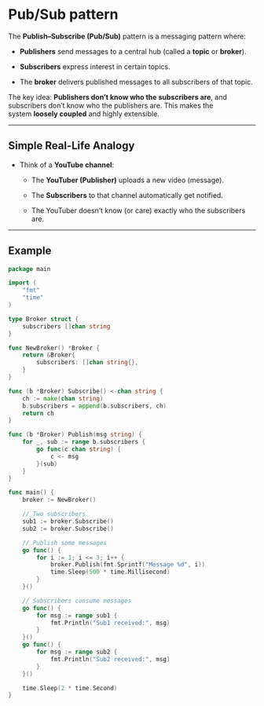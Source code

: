 # Pub/Sub pattern

The **Publish–Subscribe (Pub/Sub)** pattern is a messaging pattern where:

- **Publishers** send messages to a central hub (called a **topic** or **broker**).
    
- **Subscribers** express interest in certain topics.
    
- The **broker** delivers published messages to all subscribers of that topic.
    

The key idea: **Publishers don’t know who the subscribers are**, and subscribers don’t know who the publishers are. This makes the system **loosely coupled** and highly extensible.

---
## Simple Real-Life Analogy

- Think of a **YouTube channel**:
    
    - The **YouTuber (Publisher)** uploads a new video (message).
        
    - The **Subscribers** to that channel automatically get notified.
        
    - The YouTuber doesn’t know (or care) exactly who the subscribers are.

---
## Example

```go
package main

import (
	"fmt"
	"time"
)

type Broker struct {
	subscribers []chan string
}

func NewBroker() *Broker {
	return &Broker{
		subscribers: []chan string{},
	}
}

func (b *Broker) Subscribe() <-chan string {
	ch := make(chan string)
	b.subscribers = append(b.subscribers, ch)
	return ch
}

func (b *Broker) Publish(msg string) {
	for _, sub := range b.subscribers {
		go func(c chan string) {
			c <- msg
		}(sub)
	}
}

func main() {
	broker := NewBroker()

	// Two subscribers
	sub1 := broker.Subscribe()
	sub2 := broker.Subscribe()

	// Publish some messages
	go func() {
		for i := 1; i <= 3; i++ {
			broker.Publish(fmt.Sprintf("Message %d", i))
			time.Sleep(500 * time.Millisecond)
		}
	}()

	// Subscribers consume messages
	go func() {
		for msg := range sub1 {
			fmt.Println("Sub1 received:", msg)
		}
	}()
	go func() {
		for msg := range sub2 {
			fmt.Println("Sub2 received:", msg)
		}
	}()

	time.Sleep(2 * time.Second)
}
```

